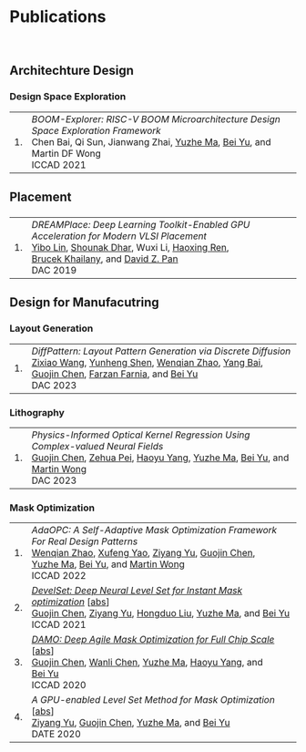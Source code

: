 # <i class="fa fa-chevron-right"></i> Publications

<br>



## <i class="fa fa-chevron-right"></i> Architechture Design

<h3>Design Space Exploration</h3>
<table class="table table-hover">

<tr id="tr-RISC-ICCAD2021-BOOM-Explorer" >
<td align='right'>
1.
</td>
<td>
    <em>BOOM-Explorer: RISC-V BOOM Microarchitecture Design Space Exploration Framework</em> <br>
    Chen&nbsp;Bai, Qi&nbsp;Sun, Jianwang&nbsp;Zhai, <a href='https://yuzhe630.github.io/' target='_blank'>Yuzhe&nbsp;Ma</a>, <a href='https://www.cse.cuhk.edu.hk/~byu/' target='_blank'>Bei&nbsp;Yu</a>, and Martin&nbsp;DF&nbsp;Wong<br>
    ICCAD 2021  <br>
    
</td>
</tr>

</table>



## <i class="fa fa-chevron-right"></i> Placement

<h3></h3>
<table class="table table-hover">

<tr id="tr-PLACE-DAC2019-DREAMPlace" >
<td align='right'>
1.
</td>
<td>
    <em>DREAMPlace: Deep Learning Toolkit-Enabled GPU Acceleration for Modern VLSI Placement</em> <br>
    <a href='https://yibolin.com/' target='_blank'>Yibo&nbsp;Lin</a>, <a href='https://scholar.google.com/citations?user=kc1yV_4AAAAJ' target='_blank'>Shounak&nbsp;Dhar</a>, Wuxi&nbsp;Li, <a href='https://research.nvidia.com/person/mark-ren' target='_blank'>Haoxing&nbsp;Ren</a>, <a href='https://research.nvidia.com/person/brucek-khailany' target='_blank'>Brucek&nbsp;Khailany</a>, and <a href='https://users.ece.utexas.edu/~dpan/' target='_blank'>David&nbsp;Z.&nbsp;Pan</a><br>
    DAC 2019  <br>
    
</td>
</tr>

</table>



## <i class="fa fa-chevron-right"></i> Design for Manufacutring

<h3>Layout Generation</h3>
<table class="table table-hover">

<tr id="tr-DAC23_Diff" >
<td align='right'>
1.
</td>
<td>
    <em>DiffPattern: Layout Pattern Generation via Discrete Diffusion</em> <br>
    <a href='https://shiningsord.github.io/' target='_blank'>Zixiao&nbsp;Wang</a>, <a href='https://shiningsord.github.io/' target='_blank'>Yunheng&nbsp;Shen</a>, <a href='https://wenqian1228.github.io/' target='_blank'>Wenqian&nbsp;Zhao</a>, <a href='https://ybai62868.github.io/' target='_blank'>Yang&nbsp;Bai</a>, <a href='https://gjchen.me' target='_blank'>Guojin&nbsp;Chen</a>, <a href='https://www.cse.cuhk.edu.hk/people/faculty/farzan-farnia/' target='_blank'>Farzan&nbsp;Farnia</a>, and <a href='https://www.cse.cuhk.edu.hk/~byu/' target='_blank'>Bei&nbsp;Yu</a><br>
    DAC 2023  <br>
    
</td>
</tr>

</table>
<h3>Lithography</h3>
<table class="table table-hover">

<tr id="tr-DAC23_Nitho" >
<td align='right'>
1.
</td>
<td>
    <em>Physics-Informed Optical Kernel Regression Using Complex-valued Neural Fields</em> <br>
    <a href='https://gjchen.me' target='_blank'>Guojin&nbsp;Chen</a>, <a href='https://scholar.google.com/citations?user=FjZurHkAAAAJ' target='_blank'>Zehua&nbsp;Pei</a>, <a href='https://phdyang007.github.io/' target='_blank'>Haoyu&nbsp;Yang</a>, <a href='https://yuzhe630.github.io/' target='_blank'>Yuzhe&nbsp;Ma</a>, <a href='https://www.cse.cuhk.edu.hk/~byu/' target='_blank'>Bei&nbsp;Yu</a>, and <a href='https://scholar.google.com/citations?user=WPhoQiUAAAAJ' target='_blank'>Martin&nbsp;Wong</a><br>
    DAC 2023  <br>
    
</td>
</tr>

</table>
<h3>Mask Optimization</h3>
<table class="table table-hover">

<tr id="tr-ICCAD22_AdaOPC" >
<td align='right'>
1.
</td>
<td>
    <em>AdaOPC: A Self-Adaptive Mask Optimization Framework For Real Design Patterns</em> <br>
    <a href='https://wenqian1228.github.io/' target='_blank'>Wenqian&nbsp;Zhao</a>, <a href='https://appsrv.cse.cuhk.edu.hk/~xfyao/' target='_blank'>Xufeng&nbsp;Yao</a>, <a href='https://scarecrowyu.github.io/' target='_blank'>Ziyang&nbsp;Yu</a>, <a href='https://gjchen.me' target='_blank'>Guojin&nbsp;Chen</a>, <a href='https://yuzhe630.github.io/' target='_blank'>Yuzhe&nbsp;Ma</a>, <a href='https://www.cse.cuhk.edu.hk/~byu/' target='_blank'>Bei&nbsp;Yu</a>, and <a href='https://scholar.google.com/citations?user=WPhoQiUAAAAJ' target='_blank'>Martin&nbsp;Wong</a><br>
    ICCAD 2022  <br>
    
</td>
</tr>


<tr id="tr-ICCAD21_develset" >
<td align='right'>
2.
</td>
<td>
    <em><a href='https://www.cse.cuhk.edu.hk/~byu/papers/C124-ICCAD2021-DevelSet.pdf' target='_blank'>DevelSet: Deep Neural Level Set for Instant Mask optimization</a> </em> 
[<a href='javascript:;'
    onclick='$("#abs_ICCAD21_develset").toggle()'>abs</a>]<br>
    <a href='https://gjchen.me' target='_blank'>Guojin&nbsp;Chen</a>, <a href='https://scarecrowyu.github.io/' target='_blank'>Ziyang&nbsp;Yu</a>, <a href='https://liuhongduosc.github.io/' target='_blank'>Hongduo&nbsp;Liu</a>, <a href='https://yuzhe630.github.io/' target='_blank'>Yuzhe&nbsp;Ma</a>, and <a href='https://www.cse.cuhk.edu.hk/~byu/' target='_blank'>Bei&nbsp;Yu</a><br>
    ICCAD 2021  <br>
    
<div id="abs_ICCAD21_develset" style="text-align: justify; display: none" markdown="1">
With the feature size continuously shrinking in advanced technology nodes, mask optimization is increasingly crucial in the conventional design flow, accompanied by an explosive growth in prohibitive computational overhead in optical proximity correction (OPC) methods. Recently, inverse lithography technique (ILT) has drawn significant attention and is becoming prevalent in emerging OPC solutions. However, ILT methods are either time-consuming or in weak performance of mask printability and manufacturability. In this paper, we present DevelSet, a GPU and deep neural network (DNN) accelerated level set OPC framework for metal layer. We first improve the conventional level set-based ILT algorithm by introducing the curvature term to reduce mask complexity and applying GPU acceleration to overcome computational bottlenecks. To further enhance printability and fast iterative convergence, we propose a novel deep neural network delicately designed with level set intrinsic principles to facilitate the joint optimization of DNN and GPU accelerated level set optimizer. Experimental results show that DevelSet framework surpasses the state-of-theart methods in printability and boost the runtime performance achieving instant level (around 1 second).
</div>

</td>
</tr>


<tr id="tr-ICCAD20_damo" >
<td align='right'>
3.
</td>
<td>
    <em><a href='https://www.cse.cuhk.edu.hk/~byu/papers/C104-ICCAD2020-DAMO.pdf' target='_blank'>DAMO: Deep Agile Mask Optimization for Full Chip Scale</a> </em> 
[<a href='javascript:;'
    onclick='$("#abs_ICCAD20_damo").toggle()'>abs</a>]<br>
    <a href='https://gjchen.me' target='_blank'>Guojin&nbsp;Chen</a>, <a href='https://cwanli.github.io/' target='_blank'>Wanli&nbsp;Chen</a>, <a href='https://yuzhe630.github.io/' target='_blank'>Yuzhe&nbsp;Ma</a>, <a href='https://phdyang007.github.io/' target='_blank'>Haoyu&nbsp;Yang</a>, and <a href='https://www.cse.cuhk.edu.hk/~byu/' target='_blank'>Bei&nbsp;Yu</a><br>
    ICCAD 2020  <br>
    
<div id="abs_ICCAD20_damo" style="text-align: justify; display: none" markdown="1">
Continuous scaling of the VLSI system leaves a great challenge on manufacturing and optical proximity correction (OPC) is widely applied in conventional design flow for manufacturability optimization. Traditional techniques conducted OPC by leveraging a lithography model and suffered from prohibitive computational overhead, and mostly focused on optimizing a single clip without addressing how to tackle the full chip. In this paper, we present DAMO, a high performance and scalable deep learning-enabled OPC system for full chip scale. It is an end-to-end mask optimization paradigm which contains a Deep Lithography Simulator (DLS) for lithography modeling and a Deep Mask Generator (DMG) for mask pattern generation. Moreover, a novel layout splitting algorithm customized for DAMO is proposed to handle the full chip OPC problem. Extensive experiments show that DAMO outperforms the state-of-the-art OPC solutions in both academia and industrial commercial toolkit.
</div>

</td>
</tr>


<tr id="tr-DATE21_levelset" >
<td align='right'>
4.
</td>
<td>
    <em>A GPU-enabled Level Set Method for Mask Optimization</em> 
[<a href='javascript:;'
    onclick='$("#abs_DATE21_levelset").toggle()'>abs</a>]<br>
    <a href='https://scarecrowyu.github.io/' target='_blank'>Ziyang&nbsp;Yu</a>, <a href='https://gjchen.me' target='_blank'>Guojin&nbsp;Chen</a>, <a href='https://yuzhe630.github.io/' target='_blank'>Yuzhe&nbsp;Ma</a>, and <a href='https://www.cse.cuhk.edu.hk/~byu/' target='_blank'>Bei&nbsp;Yu</a><br>
    DATE 2020  <br>
    
<div id="abs_DATE21_levelset" style="text-align: justify; display: none" markdown="1">
As the feature size of advanced integrated circuits keeps shrinking, resolution enhancement technique (RET) is utilized to improve the printability in the lithography process. Optical proximity correction (OPC) is one of the most widely used RETs aiming at compensating the mask to generate a more precise wafer image. In this paper, we put forward a level-set based OPC with high mask optimization quality and fast convergence. In order to suppress the disturbance of the condition fluctuation in lithography process, we propose a new process window-aware cost function. Then, a novel momentum-based evolution technique is adopted, which demonstrates substantial improvement. Moreover, graphics processing unit (GPU) is leveraged for accelerating the proposed algorithm. Experimental results on ICCAD 2013 benchmarks show that our algorithm outperforms all previous OPC algorithms in terms of both solution quality and runtime overhead.
</div>

</td>
</tr>

</table>
